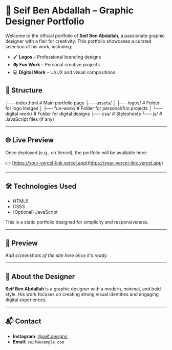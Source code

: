 # 🎨 Seif Ben Abdallah – Graphic Designer Portfolio

Welcome to the official portfolio of **Seif Ben Abdallah**, a passionate graphic designer with a flair for creativity. This portfolio showcases a curated selection of his work, including:

- 🖌️ **Logos** – Professional branding designs
- 🎭 **Fun Work** – Personal creative projects
- 💻 **Digital Work** – UI/UX and visual compositions

## 📁 Structure
├── index.html # Main portfolio page
├── assets/
│ ├── logos/ # Folder for logo images
│ ├── fun-work/ # Folder for personal/fun projects
│ └── digital-work/ # Folder for digital designs
├── css/ # Stylesheets
└── js/ # JavaScript files (if any)

---

## 🌐 Live Preview

Once deployed (e.g., on Vercel), the portfolio will be available here:

👉 [https://your-vercel-link.vercel.app](https://your-vercel-link.vercel.app)

---

## 🛠 Technologies Used

- HTML5
- CSS3
- (Optional) JavaScript

This is a static portfolio designed for simplicity and responsiveness.

---

## 📸 Preview

_Add screenshots of the site here once it's ready._

---

## 👤 About the Designer

**Seif Ben Abdallah** is a graphic designer with a modern, minimal, and bold style. His work focuses on creating strong visual identities and engaging digital experiences.

---

## 📬 Contact

- **Instagram**: [@seif.designs](https://instagram.com/seif.designs)
- **Email**: `seif@example.com`

